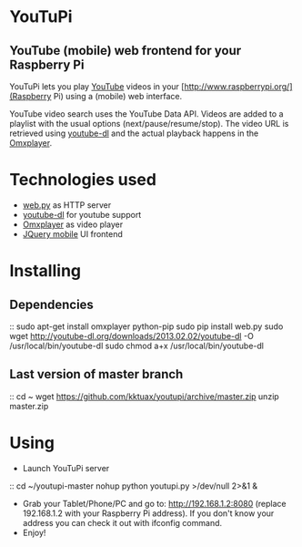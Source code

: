 YouTuPi
=======

YouTube (mobile) web frontend for your Raspberry Pi
---------------------------------------------------

YouTuPi lets you play [YouTube](http://www.youtube.com/) videos in your [http://www.raspberrypi.org/](Raspberry Pi) using a (mobile) web interface. 

YouTube video search uses the YouTube Data API. Videos are added to a playlist with the usual options (next/pause/resume/stop). The video URL is retrieved using [youtube-dl](http://rg3.github.com/youtube-dl/) and the actual playback happens in the [Omxplayer](https://github.com/huceke/omxplayer).

# Technologies used

 * [web.py](http://webpy.org/) as HTTP server 
 * [youtube-dl](http://rg3.github.com/youtube-dl/) for youtube support  
 * [Omxplayer](https://github.com/huceke/omxplayer) as video player
 * [JQuery mobile](http://jquerymobile.com) UI frontend

# Installing

## Dependencies

::
	sudo apt-get install omxplayer python-pip
	sudo pip install web.py
	sudo wget http://youtube-dl.org/downloads/2013.02.02/youtube-dl -O /usr/local/bin/youtube-dl
	sudo chmod a+x /usr/local/bin/youtube-dl

## Last version of master branch

::
	cd ~
	wget https://github.com/kktuax/youtupi/archive/master.zip
	unzip master.zip

# Using

 * Launch YouTuPi server

::
	cd ~/youtupi-master
	nohup python youtupi.py >/dev/null 2>&1 &

 * Grab your Tablet/Phone/PC and go to: http://192.168.1.2:8080 (replace 192.168.1.2 with your Raspberry Pi address). If you don't know your address you can check it out with ifconfig command.
 * Enjoy!
